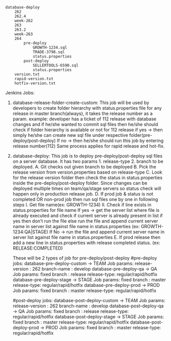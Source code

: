 	database-deploy
		262
		262.4
		week-262
		263
		263.2
		week-263
		264
			pre-deploy
				GROWTH-1234.sql
				TRADE-3798.sql
				status.properties
			post-deploy
				SELLERTOOLS-6590.sql
				status.properties
		version.txt
		rapid-version.txt
		hotfix-version.txt


Jenkins Jobs:
1. database-release-folder-create-custom: This job will be used by developers to create folder hierarchy with 		 status.properties file for any release in master branch(always), it takes the release number as a param. 
	example: developer has a ticket of 112 release with database changes and if he/she wanted to commit sql files then 	   he/she should check if folder hierarchy is available or not for 112 release
	if yes → then simply he/she can create new sql file under respective folder(pre-deploy/post-deploy)
	If no → then he/she should run this job by entering release number(112)
	Same process applies for rapid release and hot-fix.

2. database-deploy: This job is to deploy pre-deploy/post-deploy sql files on a server database. It has two params 1. release-type 2. branch to be deployed.
	A. Git checks out given branch to be deployed 
	B. Pick the release version from version.properties based on release-type
	C. Look for the release version folder then check the status in status.properties inside the pre-deploy/post-deploy 	       folder. Since changes can be deployed multiple times on team/qa/stage servers so status check will happen only in 	    production release job.
	D. If prod job & status is not completed OR non-prod job then run sql files one by one in following steps
		I. Get file name(ex: GROWTH-1234)
		II. Check if line exists in status.properties for file name
			If yes → get the server list where file is already executed and check if current server is already 				present in list if yes then don’t run the file else run the file and append current 					     server name in server list against file name in status.properties (ex: GROWTH-1234:QA|STAGE)
			If No → run the file and append current server name in server list against file name in 					status.properties
	E. If prod release then add a new line in status.properties with release completed status. (ex: RELEASE:COMPLETED)

	These will be 2 types of job for pre-deploy/post-deploy
	#pre-deploy jobs:
		database-pre-deploy-custom → TEAM
			Job params: 
				release-version : 262
				branch-name : develop
		database-pre-deploy-qa → QA
			Job params:
				fixed branch : release
				release-type: regular/rapid/hotfix
		database-pre-deploy-stage → STAGE
			Job params:
				fixed branch : master
				release-type: regular/rapid/hotfix
		database-pre-deploy-prod → PROD
			Job params:
				fixed branch : master
				release-type: regular/rapid/hotfix
				
	#post-deploy jobs:
		database-post-deploy-custom → TEAM
			Job params: 
				release-version : 262
				branch-name : develop
		database-post-deploy-qa → QA
			Job params:
				fixed branch : release
				release-type: regular/rapid/hotfix
		database-post-deploy-stage → STAGE
			Job params:
				fixed branch : master
				release-type: regular/rapid/hotfix
		database-post-deploy-prod → PROD
			Job params:
				fixed branch : master
				release-type: regular/rapid/hotfix
